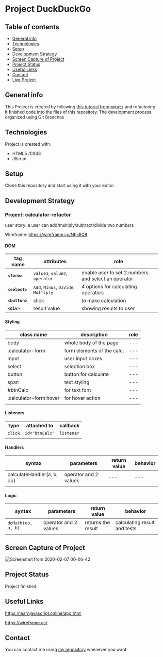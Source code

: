 
# Project DuckDuckGo

## Table of contents
* [General info](#general-info)
* [Technologies](#technologies)
* [Setup](#setup)
* [Development Strategy](#development-strategy)
* [Screen Capture of Project](#screen-capture-of-project)
* [Project Status](#project-status)
* [Useful Links](#useful-links)
* [Contact](#contact)
* [Live Project](https://mesutbe.github.io/calculator-refactor/)

## General info

This Project is created by following [this tutorial from `mmtuts`](https://www.youtube.com/watch?v=qQEYAOPWDzk) and refactoring it finished code into the files of this repository.  The development process organized using Git Branches
	
## Technologies

Project is created with:
* HTML5 /CSS3
* JScript

## Setup
Clone this repository and start using it with your editor.

## Development Strategy

### Project: calculator-refactor

user story:
a user can add/multiply/subtract/divide two numbers

Wireframe: https://wireframe.cc/NhsRQ8

#### DOM

| tag name | attributes | role |
| --- | --- | --- |
| __`<form>`__ | `value1`, `value2`, `operator` | enable user to set 2 numbers and select an operator |
| __`<select>`__ | `Add`, `Minus`, `Divide`, `Multiply` | 4 options for calculating operators |
| __`<button>`__ | click | to make calculation |
| __`<div>`__ | result value | showing results to user |

#### Styling

| class name | description | role |
| --- | --- | --- |
| body | whole body of the page | --- |
| .calculator-form | form elements of the calc. | --- |
| input | user input boxes | --- |
| select | selection box | --- |
| button | button for calculate | --- |
| span | text styling | --- |
| #btnCalc | for text font | --- |
| .calculator-form:hover | for hover action  | --- |
| | | |

#### Listeners

| type | attached to | callback |
| --- | --- | --- |
| `click` | `id='btnCalc'` | `listener` |
| | | |

#### Handlers

| syntax | parameters | return value | behavior |
| --- | --- | --- | --- |
| calculateHandler(a, b, op) | operator and 2 values | --- | --- |
| | | | |

#### Logic

| syntax | parameters | return value | behavior |
| --- | --- | --- | --- |
| `doMath(op, a, b)` | operator and 2 values | returns the result | calculating result and tests |
| | | | |

## Screen Capture of Project

![Screenshot from 2020-02-07 00-06-42](https://user-images.githubusercontent.com/59531743/73986699-8f590f80-493e-11ea-8b97-5fd5a0b42c0e.png)

## Project Status
Project finished

## Useful Links
https://learnjavascript.online/app.html

https://wireframe.cc/

## Contact

You can contact me using [my repository](https://mesutbe.github.io/) whenever you want.




